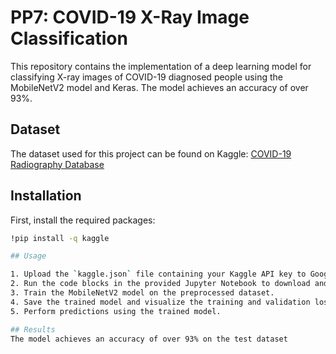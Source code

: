 # PP7: COVID-19 X-Ray Image Classification

This repository contains the implementation of a deep learning model for classifying X-ray images of COVID-19 diagnosed people using the MobileNetV2 model and Keras. The model achieves an accuracy of over 93%.

## Dataset
The dataset used for this project can be found on Kaggle: [COVID-19 Radiography Database](https://www.kaggle.com/tawsifurrahman/covid19-radiography-database)

## Installation

First, install the required packages:

```bash
!pip install -q kaggle

## Usage

1. Upload the `kaggle.json` file containing your Kaggle API key to Google Colab.
2. Run the code blocks in the provided Jupyter Notebook to download and preprocess the dataset.
3. Train the MobileNetV2 model on the preprocessed dataset.
4. Save the trained model and visualize the training and validation loss and accuracy.
5. Perform predictions using the trained model.

## Results
The model achieves an accuracy of over 93% on the test dataset
